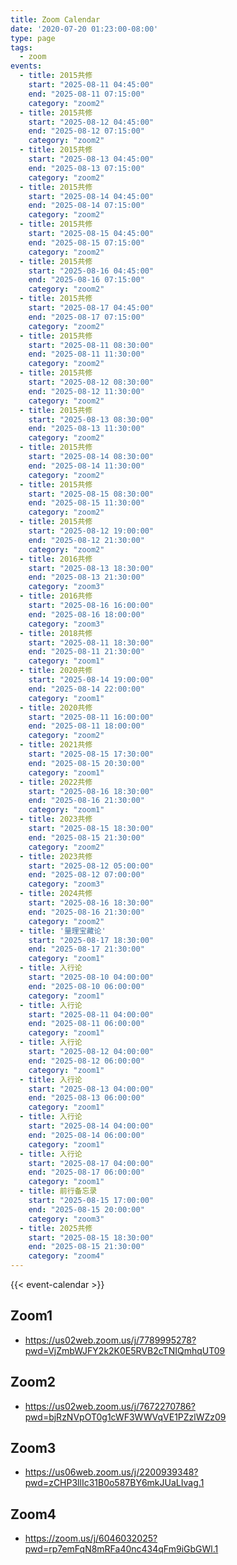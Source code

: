 ```yaml
---
title: Zoom Calendar
date: '2020-07-20 01:23:00-08:00'
type: page
tags:
  - zoom
events:
  - title: 2015共修
    start: "2025-08-11 04:45:00"
    end: "2025-08-11 07:15:00"
    category: "zoom2"
  - title: 2015共修
    start: "2025-08-12 04:45:00"
    end: "2025-08-12 07:15:00"
    category: "zoom2"
  - title: 2015共修
    start: "2025-08-13 04:45:00"
    end: "2025-08-13 07:15:00"
    category: "zoom2"
  - title: 2015共修
    start: "2025-08-14 04:45:00"
    end: "2025-08-14 07:15:00"
    category: "zoom2"
  - title: 2015共修
    start: "2025-08-15 04:45:00"
    end: "2025-08-15 07:15:00"
    category: "zoom2"
  - title: 2015共修
    start: "2025-08-16 04:45:00"
    end: "2025-08-16 07:15:00"
    category: "zoom2"
  - title: 2015共修
    start: "2025-08-17 04:45:00"
    end: "2025-08-17 07:15:00"
    category: "zoom2"
  - title: 2015共修
    start: "2025-08-11 08:30:00"
    end: "2025-08-11 11:30:00"
    category: "zoom2"
  - title: 2015共修
    start: "2025-08-12 08:30:00"
    end: "2025-08-12 11:30:00"
    category: "zoom2"
  - title: 2015共修
    start: "2025-08-13 08:30:00"
    end: "2025-08-13 11:30:00"
    category: "zoom2"
  - title: 2015共修
    start: "2025-08-14 08:30:00"
    end: "2025-08-14 11:30:00"
    category: "zoom2"
  - title: 2015共修
    start: "2025-08-15 08:30:00"
    end: "2025-08-15 11:30:00"
    category: "zoom2"
  - title: 2015共修
    start: "2025-08-12 19:00:00"
    end: "2025-08-12 21:30:00"    
    category: "zoom2"
  - title: 2016共修
    start: "2025-08-13 18:30:00"
    end: "2025-08-13 21:30:00"    
    category: "zoom3"
  - title: 2016共修
    start: "2025-08-16 16:00:00"
    end: "2025-08-16 18:00:00"    
    category: "zoom3"
  - title: 2018共修
    start: "2025-08-11 18:30:00"
    end: "2025-08-11 21:30:00"    
    category: "zoom1"
  - title: 2020共修
    start: "2025-08-14 19:00:00"
    end: "2025-08-14 22:00:00"    
    category: "zoom1"
  - title: 2020共修
    start: "2025-08-11 16:00:00"
    end: "2025-08-11 18:00:00"    
    category: "zoom2"
  - title: 2021共修
    start: "2025-08-15 17:30:00"
    end: "2025-08-15 20:30:00"    
    category: "zoom1"
  - title: 2022共修
    start: "2025-08-16 18:30:00"
    end: "2025-08-16 21:30:00"    
    category: "zoom1"
  - title: 2023共修
    start: "2025-08-15 18:30:00"
    end: "2025-08-15 21:30:00"    
    category: "zoom2"
  - title: 2023共修
    start: "2025-08-12 05:00:00"
    end: "2025-08-12 07:00:00"    
    category: "zoom3"
  - title: 2024共修
    start: "2025-08-16 18:30:00"
    end: "2025-08-16 21:30:00"    
    category: "zoom2"
  - title: '量理宝藏论'
    start: "2025-08-17 18:30:00"
    end: "2025-08-17 21:30:00"    
    category: "zoom1" 
  - title: 入行论
    start: "2025-08-10 04:00:00"
    end: "2025-08-10 06:00:00"    
    category: "zoom1" 
  - title: 入行论
    start: "2025-08-11 04:00:00"
    end: "2025-08-11 06:00:00"    
    category: "zoom1" 
  - title: 入行论
    start: "2025-08-12 04:00:00"
    end: "2025-08-12 06:00:00"    
    category: "zoom1" 
  - title: 入行论
    start: "2025-08-13 04:00:00"
    end: "2025-08-13 06:00:00"    
    category: "zoom1" 
  - title: 入行论
    start: "2025-08-14 04:00:00"
    end: "2025-08-14 06:00:00"    
    category: "zoom1" 
  - title: 入行论
    start: "2025-08-17 04:00:00"
    end: "2025-08-17 06:00:00"    
    category: "zoom1" 
  - title: 前行备忘录
    start: "2025-08-15 17:00:00"
    end: "2025-08-15 20:00:00"    
    category: "zoom3" 
  - title: 2025共修
    start: "2025-08-15 18:30:00"
    end: "2025-08-15 21:30:00"    
    category: "zoom4" 
---
```


{{< event-calendar >}}


## Zoom1
  
- <https://us02web.zoom.us/j/7789995278?pwd=VjZmbWJFY2k2K0E5RVB2cTNIQmhqUT09>
  

## Zoom2
  
- <https://us02web.zoom.us/j/7672270786?pwd=bjRzNVpOT0g1cWF3WWVqVE1PZzlWZz09>
  
  
## Zoom3

- <https://us06web.zoom.us/j/2200939348?pwd=zCHP3llIc31B0o587BY6mkJUaLIvag.1>


## Zoom4 

- <https://zoom.us/j/6046032025?pwd=rp7emFqN8mRFa40nc434qFm9iGbGWl.1>
